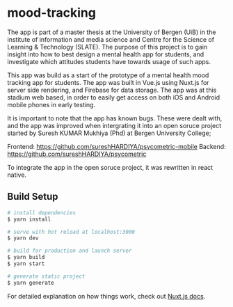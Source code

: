 # mood-tracking

The app is part of a master thesis at the University of Bergen (UiB) in the institute of information and media science
and Centre for the Science of Learning & Technology (SLATE). The purpose of this project is to gain insight into how to best design a mental health app for
students, and investigate which attitudes students have towards usage of such apps.

This app was build as a start of the prototype of a mental health mood tracking app for students. 
The app was built in Vue.js using Nuxt.js for server side rendering, and Firebase for data storage. 
The app was at this stadium web based, in order to easily get access on both iOS and Android mobile phones in early testing.

It is important to note that the app has known bugs. These were dealt with, and the app was improved when 
intergrating it into an open soruce project started by Suresh KUMAR Mukhiya (Phd) at Bergen University College;

Frontend: https://github.com/sureshHARDIYA/psycometric-mobile
Backend: https://github.com/sureshHARDIYA/psycometric

To integrate the app in the open soruce project, it was rewritten in react native. 


## Build Setup

```bash
# install dependencies
$ yarn install

# serve with hot reload at localhost:3000
$ yarn dev

# build for production and launch server
$ yarn build
$ yarn start

# generate static project
$ yarn generate
```

For detailed explanation on how things work, check out [Nuxt.js docs](https://nuxtjs.org).
